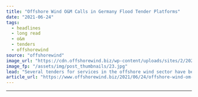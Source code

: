 ```yaml
---
title: "Offshore Wind O&M Calls in Germany Flood Tender Platforms"
date: "2021-06-24"
tags: 
  - headlines
  - long read
  - o&m
  - tenders
  - offshorewind
source: "offshorewind"
image_url: "https://cdn.offshorewind.biz/wp-content/uploads/sites/2/2020/04/06104437/EnBW-Baltic-1.jpg"
image_fp: "/assets/img/post_thumbnails/23.jpg"
lead: "Several tenders for services in the offshore wind sector have been published over the"
article_url: "https://www.offshorewind.biz/2021/06/24/offshore-wind-om-calls-in-germany-flood-tender-platforms/"
---
```


---
